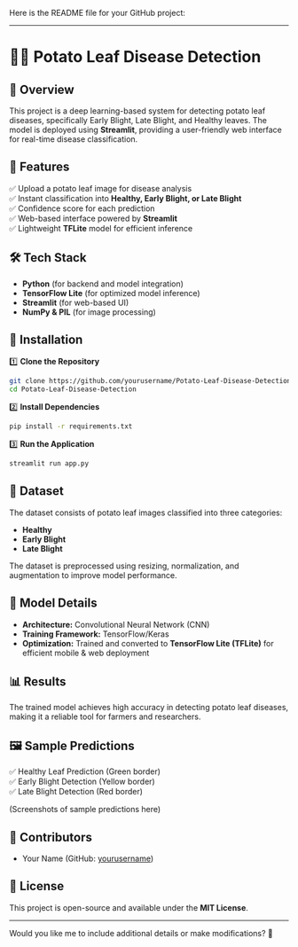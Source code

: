 Here is the README file for your GitHub project:  

---

# 🥔🥬 Potato Leaf Disease Detection  

## 🌟 Overview  
This project is a deep learning-based system for detecting potato leaf diseases, specifically Early Blight, Late Blight, and Healthy leaves. The model is deployed using **Streamlit**, providing a user-friendly web interface for real-time disease classification.  

## 📌 Features  
✅ Upload a potato leaf image for disease analysis  
✅ Instant classification into **Healthy, Early Blight, or Late Blight**  
✅ Confidence score for each prediction  
✅ Web-based interface powered by **Streamlit**  
✅ Lightweight **TFLite** model for efficient inference  

## 🛠️ Tech Stack  
- **Python** (for backend and model integration)  
- **TensorFlow Lite** (for optimized model inference)  
- **Streamlit** (for web-based UI)  
- **NumPy & PIL** (for image processing)  

## 🚀 Installation  

1️⃣ **Clone the Repository**  
```sh
git clone https://github.com/yourusername/Potato-Leaf-Disease-Detection.git
cd Potato-Leaf-Disease-Detection
```
  
2️⃣ **Install Dependencies**  
```sh
pip install -r requirements.txt
```

3️⃣ **Run the Application**  
```sh
streamlit run app.py
```

## 📁 Dataset  
The dataset consists of potato leaf images classified into three categories:  
- **Healthy**  
- **Early Blight**  
- **Late Blight**  

The dataset is preprocessed using resizing, normalization, and augmentation to improve model performance.

## 📖 Model Details  
- **Architecture:** Convolutional Neural Network (CNN)  
- **Training Framework:** TensorFlow/Keras  
- **Optimization:** Trained and converted to **TensorFlow Lite (TFLite)** for efficient mobile & web deployment  

## 📊 Results  
The trained model achieves high accuracy in detecting potato leaf diseases, making it a reliable tool for farmers and researchers.  

## 🖼 Sample Predictions  
✅ Healthy Leaf Prediction (Green border)  
✅ Early Blight Detection (Yellow border)  
✅ Late Blight Detection (Red border)  

(Screenshots of sample predictions here)  

## 🤝 Contributors  
- Your Name (GitHub: [yourusername](https://github.com/yourusername))  

## 📜 License  
This project is open-source and available under the **MIT License**.  

---

Would you like me to include additional details or make modifications? 🚀
